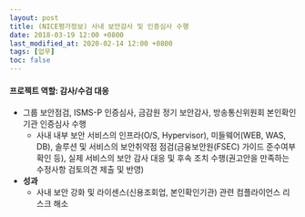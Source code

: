 ```yaml
---
layout: post
title: (NICE평가정보) 사내 보안감사 및 인증심사 수행
date: 2018-03-19 12:00 +0800
last_modified_at: 2020-02-14 12:00 +0800
tags: [업무]
toc: false
---
```

#### 프로젝트 역할: 감사/수검 대응

- 그룹 보안점검, ISMS-P 인증심사, 금감원 정기 보안감사, 방송통신위원회 본인확인 기관 인증심사 수행
    + 사내 내부 보안 서비스의 인프라(O/S, Hypervisor), 미들웨어(WEB, WAS, DB), 솔루션 및 서비스의 보안취약점 점검(금융보안원(FSEC) 가이드 준수여부 확인 등), 실제 서비스의 보안 감사 대응 및 후속 조치 수행(권고안을 만족하는 수정사항 검토의견 제출 및 반영)
- **성과**
    + 사내 보안 강화 및 라이센스(신용조회업, 본인확인기관) 관련 컴플라이언스 리스크 해소